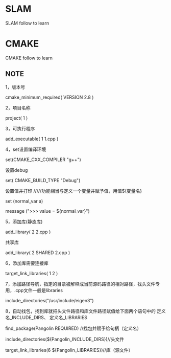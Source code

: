# SLAM
SLAM follow to learn 

# CMAKE
CMAKE follow to learn
## NOTE
1，版本号

cmake_minimum_required( VERSION 2.8 )

2，项目名称 

project( 1 )

3，可执行程序

add_executable( 1 1.cpp )

4，set设置编译环境

set(CMAKE_CXX_COMPILER "g++")

   设置debug
   
set( CMAKE_BUILD_TYPE "Debug")

   设置值并打印 /////功能相当与定义一个变量并赋予值，用值${变量名}
   
set (normal_var a)

message (">>> value = ${normal_var}")

5，添加库(静态库)

add_library( 2 2.cpp ) 

共享库

add_library( 2 SHARED 2.cpp ) 

6，添加库需要连接库

target_link_libraries( 1 2 )

7，添加路径导航，指定的目录被解释成当前源码路径的相对路径，找头文件专用，.cpp文件一般是libraries

include_directories("/usr/include/eigen3")

8，自动找包，找到库就把头文件路径和库文件路径赋值给下面两个语句中的  定义名_INCLUDE_DIRS、 定义名_LIBRARIES

find_package(Pangolin REQUIRED) //找包并赋予给句柄（定义名）
                                               
include_directories(${Pangolin_INCLUDE_DIRS})//头文件  

target_link_libraries(6 ${Pangolin_LIBRARIES})//库（源文件）
